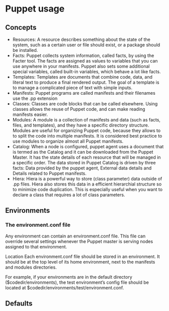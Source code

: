 # Puppet usage

## Concepts

- Resources: A resource describes something about the state of the system, such as a certain user or file should exist, or a package should be installed.
- Facts: Puppet collects system information, called facts, by using the Facter tool. The facts are assigned as values to variables that you can use anywhere in your manifests. Puppet also sets some additional special variables, called built-in variables, which behave a lot like facts.
- Templates: Templates are documents that combine code, data, and literal text to produce a final rendered output. The goal of a template is to manage a complicated piece of text with simple inputs.
- Manifests: Puppet programs are called manifests and their filenames use the .pp extension
- Classes: Classes are code blocks that can be called elsewhere. Using classes allows the reuse of Puppet code, and can make reading manifests easier.
- Modules: A module is a collection of manifests and data (such as facts, files, and templates), and they have a specific directory structure. Modules are useful for organizing Puppet code, because they allows to to split the code into multiple manifests. It is considered best practice to use modules to organize almost all Puppet manifests.
- Catalog: When a node is configured, puppet agent uses a document that is termed as the Catalog and it can be downloaded from the Puppet Master. It has the state details of each resource that will be managed in a specific order. The data stored in Puppet Catalog is driven by three facts: Data provided by the puppet agent, External data details and Details related to Puppet manifests.
- Hiera: Hiera is a powerful way to store (class parameter) data outside of .pp files. Hiera also stores this data in a efficient hierarchial structure so to minimize code duplication. This is especially useful when you want to declare a class that requires a lot of class parameters.

## Environments

### The environment.conf file

Any environment can contain an environment.conf file. This file can override several settings whenever the Puppet master is serving nodes assigned to that environment.

Location
Each environment.conf file should be stored in an environment. It should be at the top level of its home environment, next to the manifests and modules directories.

For example, if your environments are in the default directory ($codedir/environments), the test environment’s config file should be located at $codedir/environments/test/environment.conf.



## Defaults




